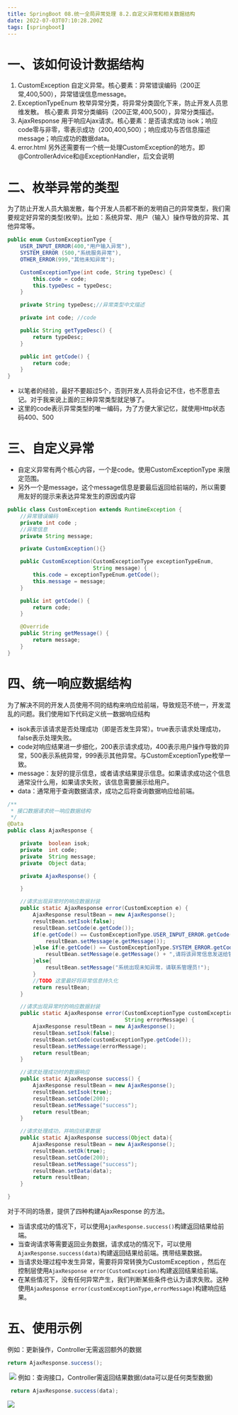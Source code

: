 ```yaml
---
title: SpringBoot 08.统一全局异常处理 8.2.自定义异常和相关数据结构
date: 2022-07-03T07:10:28.200Z
tags: [springboot]
---
```

# 一、该如何设计数据结构

1. CustomException 自定义异常。核心要素：异常错误编码（200正常,400,500），异常错误信息message。
2. ExceptionTypeEnum 枚举异常分类，将异常分类固化下来，防止开发人员思维发散。 核心要素 异常分类编码（200正常,400,500），异常分类描述。
3. AjaxResponse 用于响应Ajax请求。核心要素：是否请求成功 isok；响应code零与非零，零表示成功（200,400,500）；响应成功与否信息描述message；响应成功的数据data。
4. error.html
   另外还需要有一个统一处理CustomException的地方。即@ControllerAdvice和@ExceptionHandler，后文会说明

# 二、枚举异常的类型

为了防止开发人员大脑发散，每个开发人员都不断的发明自己的异常类型，我们需要规定好异常的类型(枚举)。比如：系统异常、用户（输入）操作导致的异常、其他异常等。

```java
public enum CustomExceptionType {
    USER_INPUT_ERROR(400,"用户输入异常"),
    SYSTEM_ERROR (500,"系统服务异常"),
    OTHER_ERROR(999,"其他未知异常");

    CustomExceptionType(int code, String typeDesc) {
        this.code = code;
        this.typeDesc = typeDesc;
    }

    private String typeDesc;//异常类型中文描述

    private int code; //code

    public String getTypeDesc() {
        return typeDesc;
    }

    public int getCode() {
        return code;
    }
}
```

- 以笔者的经验，最好不要超过5个，否则开发人员将会记不住，也不愿意去记。对于我来说上面的三种异常类型就足够了。
- 这里的code表示异常类型的唯一编码，为了方便大家记忆，就使用Http状态码400、500

# 三、自定义异常

- 自定义异常有两个核心内容，一个是code。使用CustomExceptionType 来限定范围。
- 另外一个是message，这个message信息是要最后返回给前端的，所以需要用友好的提示来表达异常发生的原因或内容

```java
public class CustomException extends RuntimeException {
    //异常错误编码
    private int code ;
    //异常信息
    private String message;

    private CustomException(){}

    public CustomException(CustomExceptionType exceptionTypeEnum, 
                           String message) {
        this.code = exceptionTypeEnum.getCode();
        this.message = message;
    }

    public int getCode() {
        return code;
    }

    @Override
    public String getMessage() {
        return message;
    }
}
```

# 四、统一响应数据结构

为了解决不同的开发人员使用不同的结构来响应给前端，导致规范不统一，开发混乱的问题。我们使用如下代码定义统一数据响应结构

- isok表示该请求是否处理成功（即是否发生异常）。true表示请求处理成功，false表示处理失败。
- code对响应结果进一步细化，200表示请求成功，400表示用户操作导致的异常，500表示系统异常，999表示其他异常。与CustomExceptionType枚举一致。
- message：友好的提示信息，或者请求结果提示信息。如果请求成功这个信息通常没什么用，如果请求失败，该信息需要展示给用户。
- data：通常用于查询数据请求，成功之后将查询数据响应给前端。

```java
/**
 * 接口数据请求统一响应数据结构
 */
@Data
public class AjaxResponse {

    private  boolean isok;
    private  int code;
    private  String message;
    private  Object data;

    private AjaxResponse() {

    }

    //请求出现异常时的响应数据封装
    public static AjaxResponse error(CustomException e) {
        AjaxResponse resultBean = new AjaxResponse();
        resultBean.setIsok(false);
        resultBean.setCode(e.getCode());
        if(e.getCode() == CustomExceptionType.USER_INPUT_ERROR.getCode()){
            resultBean.setMessage(e.getMessage());
        }else if(e.getCode() == CustomExceptionType.SYSTEM_ERROR.getCode()){
            resultBean.setMessage(e.getMessage() + ",请将该异常信息发送给管理员!");
        }else{
            resultBean.setMessage("系统出现未知异常，请联系管理员!");
        }
        //TODO 这里最好将异常信息持久化
        return resultBean;
    }

    //请求出现异常时的响应数据封装
    public static AjaxResponse error(CustomExceptionType customExceptionType,
                                     String errorMessage) {
        AjaxResponse resultBean = new AjaxResponse();
        resultBean.setIsok(false);
        resultBean.setCode(customExceptionType.getCode());
        resultBean.setMessage(errorMessage);
        return resultBean;
    }

    //请求处理成功时的数据响应
    public static AjaxResponse success() {
        AjaxResponse resultBean = new AjaxResponse();
        resultBean.setIsok(true);
        resultBean.setCode(200);
        resultBean.setMessage("success");
        return resultBean;
    }

    //请求处理成功，并响应结果数据
    public static AjaxResponse success(Object data){
        AjaxResponse resultBean = new AjaxResponse();
        resultBean.setOk(true);
        resultBean.setCode(200);
        resultBean.setMessage("success");
        resultBean.setData(data);
        return resultBean;
    }

}
```

对于不同的场景，提供了四种构建AjaxResponse 的方法。

- 当请求成功的情况下，可以使用`AjaxResponse.success()`构建返回结果给前端。
- 当查询请求等需要返回业务数据，请求成功的情况下，可以使用`AjaxResponse.success(data)`构建返回结果给前端。携带结果数据。
- 当请求处理过程中发生异常，需要将异常转换为CustomException ，然后在控制层使用`AjaxResponse error(CustomException)`构建返回结果给前端。
- 在某些情况下，没有任何异常产生，我们判断某些条件也认为请求失败。这种使用`AjaxResponse error(customExceptionType,errorMessage)`构建响应结果。

# 五、使用示例

例如：更新操作，Controller无需返回额外的数据

```java
return AjaxResponse.success();
```

​												![](https://cdn.jsdelivr.net/gh/krislinzhao/IMGcloud/img/20200427104313.png)
例如：查询接口，Controller需返回结果数据(data可以是任何类型数据)

```java
 return AjaxResponse.success(data);
```

![](https://cdn.jsdelivr.net/gh/krislinzhao/IMGcloud/img/20200427104408.png)